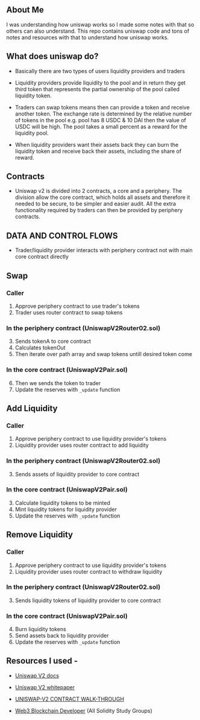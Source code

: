 ## About Me

I was understanding how uniswap works so I made some notes with that so others can also understand. This repo contains uniswap code and tons of notes and resources with that to understand how uniswap works.

## What does uniswap do?

- Basically there are two types of users liquidity providers and traders

- Liquidity providers provide liquidity to the pool and in return they get third token that represents the partial ownership of the pool called liquidity token.

- Traders can swap tokens means then can provide a token and receive another token. The exchange rate is determined by the relative number of tokens in the pool e.g. pool has 8 USDC & 10 DAI then the value of USDC will be high. The pool takes a small percent as a reward for the liquidity pool.

- When liquidity providers want their assets back they can burn the liquidity token and receive back their assets, including the share of reward.

## Contracts

- Uniswap v2 is divided into 2 contracts, a core and a periphery. The division allow the core contract, which holds all assets and therefore it needed to be secure, to be simpler and easier audit. All the extra functionality required by traders can then be provided by periphery contracts.

## DATA AND CONTROL FLOWS

- Trader/liquidity provider interacts with periphery contract not with main core contract directly

## Swap

### Caller

1. Approve periphery contract to use trader's tokens
2. Trader uses router contract to swap tokens

### In the periphery contract (UniswapV2Router02.sol)

3. Sends tokenA to core contract
4. Calculates tokenOut
5. Then iterate over path array and swap tokens untill desired token come

### In the core contract (UniswapV2Pair.sol)

6. Then we sends the token to trader
7. Update the reserves with `_update` function

## Add Liquidity

### Caller

1. Approve periphery contract to use liquidity provider's tokens
2. Liquidity provider uses router contract to add liquidity

### In the periphery contract (UniswapV2Router02.sol)

3. Sends assets of liquidity provider to core contract

### In the core contract (UniswapV2Pair.sol)

3. Calculate liquidity tokens to be minted
4. Mint liquidity tokens for liquidity provider
5. Update the reserves with `_update` function

## Remove Liquidity

### Caller

1. Approve periphery contract to use liquidity provider's tokens
2. Liquidity provider uses router contract to withdraw liquidity

### In the periphery contract (UniswapV2Router02.sol)

3. Sends liquidity tokens of liquidity provider to core contract

### In the core contract (UniswapV2Pair.sol)

4. Burn liquidity tokens
5. Send assets back to liquidity provider
6. Update the reserves with `_update` function

## Resources I used -
- [Uniswap V2 docs](https://docs.uniswap.org/protocol/V2/concepts/core-concepts/swaps)

- [Uniswap V2 whitepaper](https://docs.uniswap.org/whitepaper.pdf)

- [UNISWAP-V2 CONTRACT WALK-THROUGH](https://ethereum.org/en/developers/tutorials/uniswap-v2-annotated-code/)

- [Web3 Blockchain Developer](https://www.youtube.com/c/Web3BlockchainDeveloper) (All Solidity Study Groups)
